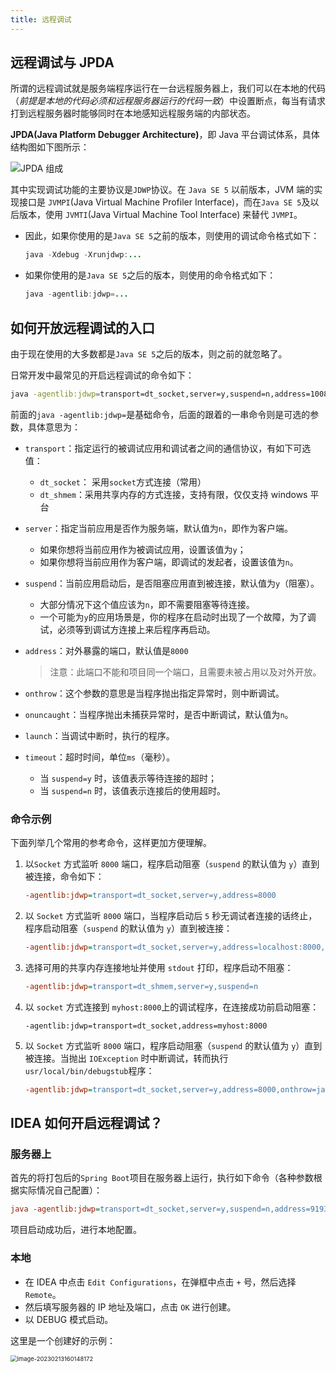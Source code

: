 ```yaml
---
title: 远程调试
---
```


## 远程调试与 JPDA

所谓的远程调试就是服务端程序运行在一台远程服务器上，我们可以在本地的代码（*前提是本地的代码必须和远程服务器运行的代码一致*）中设置断点，每当有请求打到远程服务器时能够同时在本地感知远程服务端的内部状态。

**JPDA(Java Platform Debugger Architecture)**，即 Java 平台调试体系，具体结构图如下图所示：

![JPDA 组成](https://figure-bed.chua-n.com/JavaWeb/SpringBoot/JPDA.png)

其中实现调试功能的主要协议是`JDWP`协议。在 `Java SE 5` 以前版本，JVM 端的实现接口是 `JVMPI`(Java Virtual Machine Profiler Interface)，而在`Java SE 5`及以后版本，使用 `JVMTI`(Java Virtual Machine Tool Interface) 来替代 `JVMPI`。

- 因此，如果你使用的是`Java SE 5`之前的版本，则使用的调试命令格式如下：

  ```java
  java -Xdebug -Xrunjdwp:...
  ```

- 如果你使用的是`Java SE 5`之后的版本，则使用的命令格式如下：

  ```java
  java -agentlib:jdwp=...
  ```

## 如何开放远程调试的入口

由于现在使用的大多数都是`Java SE 5`之后的版本，则之前的就忽略了。

日常开发中最常见的开启远程调试的命令如下：

```bash
java -agentlib:jdwp=transport=dt_socket,server=y,suspend=n,address=10086 -jar xxx.jar
```

前面的`java -agentlib:jdwp=`是基础命令，后面的跟着的一串命令则是可选的参数，具体意思为：

- `transport`：指定运行的被调试应用和调试者之间的通信协议，有如下可选值：
  - `dt_socket`： 采用`socket`方式连接（常用）
  - `dt_shmem`：采用共享内存的方式连接，支持有限，仅仅支持 windows 平台

- `server`：指定当前应用是否作为服务端，默认值为`n`，即作为客户端。

  - 如果你想将当前应用作为被调试应用，设置该值为`y`；
  - 如果你想将当前应用作为客户端，即调试的发起者，设置该值为`n`。

- `suspend`：当前应用启动后，是否阻塞应用直到被连接，默认值为`y`（阻塞）。

  - 大部分情况下这个值应该为`n`，即不需要阻塞等待连接。
  - 一个可能为`y`的应用场景是，你的程序在启动时出现了一个故障，为了调试，必须等到调试方连接上来后程序再启动。

- `address`：对外暴露的端口，默认值是`8000`

  > 注意：此端口不能和项目同一个端口，且需要未被占用以及对外开放。

- `onthrow`：这个参数的意思是当程序抛出指定异常时，则中断调试。

- `onuncaught`：当程序抛出未捕获异常时，是否中断调试，默认值为`n`。

- `launch`：当调试中断时，执行的程序。

- `timeout`：超时时间，单位`ms`（毫秒）。

  - 当 `suspend=y` 时，该值表示等待连接的超时；
  - 当 `suspend=n` 时，该值表示连接后的使用超时。

### 命令示例

下面列举几个常用的参考命令，这样更加方便理解。

1. 以`Socket` 方式监听 `8000` 端口，程序启动阻塞（`suspend` 的默认值为 `y`）直到被连接，命令如下：

   ```ini
   -agentlib:jdwp=transport=dt_socket,server=y,address=8000
   ```

2. 以 `Socket` 方式监听 `8000` 端口，当程序启动后 `5` 秒无调试者连接的话终止，程序启动阻塞（`suspend` 的默认值为 `y`）直到被连接：

   ```ini
   -agentlib:jdwp=transport=dt_socket,server=y,address=localhost:8000,timeout=5000
   ```

3. 选择可用的共享内存连接地址并使用 `stdout` 打印，程序启动不阻塞：

   ```ini
   -agentlib:jdwp=transport=dt_shmem,server=y,suspend=n
   ```

4. 以 `socket` 方式连接到 `myhost:8000`上的调试程序，在连接成功前启动阻塞：

   ```init
   -agentlib:jdwp=transport=dt_socket,address=myhost:8000
   ```

5. 以 `Socket` 方式监听 `8000` 端口，程序启动阻塞（`suspend` 的默认值为 `y`）直到被连接。当抛出 `IOException` 时中断调试，转而执行 `usr/local/bin/debugstub`程序：

   ```ini
   -agentlib:jdwp=transport=dt_socket,server=y,address=8000,onthrow=java.io.IOException,launch=/usr/local/bin/debugstub
   ```

## IDEA 如何开启远程调试？

### 服务器上

首先的将打包后的`Spring Boot`项目在服务器上运行，执行如下命令（各种参数根据实际情况自己配置）：

```ini
java -agentlib:jdwp=transport=dt_socket,server=y,suspend=n,address=9193 -jar debug-demo.jar
```

项目启动成功后，进行本地配置。

### 本地

- 在 IDEA 中点击 `Edit Configurations`，在弹框中点击 `+` 号，然后选择`Remote`。
- 然后填写服务器的 IP 地址及端口，点击 `OK` 进行创建。
- 以 DEBUG 模式启动。

这里是一个创建好的示例：

<img src="https://figure-bed.chua-n.com/JavaWeb/SpringBoot/image-20230213160148172.png" alt="image-20230213160148172" style="zoom:67%;" />
